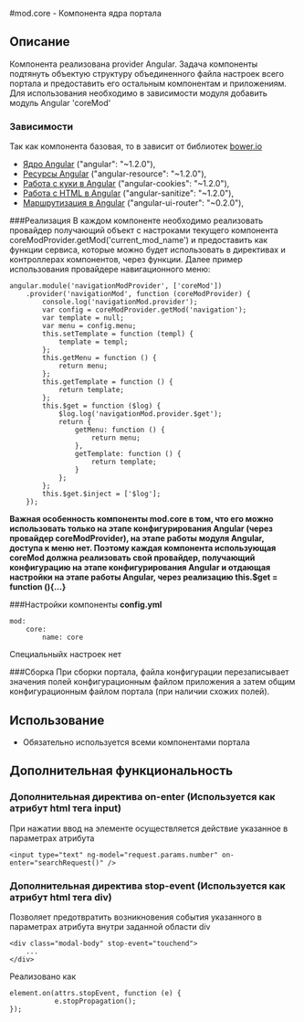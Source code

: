 #mod.core - Компонента ядра портала
## Описание
Компонента реализована provider Angular. Задача компоненты подтянуть объектую структуру
объединенного файла настроек всего портала и предоставить его остальным компонентам и приложениям.
Для использования необходимо в зависимости модуля добавить модуль Angular 'coreMod'

### Зависимости
Так как компонента базовая, то в зависит от библиотек [bower.io](http://bower.io/search)

 - [Ядро Angular](https://github.com/angular/bower-angular) ("angular": "~1.2.0"),
 - [Реcурсы Angular](https://github.com/angular/bower-angular-resource)  ("angular-resource": "~1.2.0"),
 - [Работа с куки в Angular](https://github.com/angular/bower-angular-cookies) ("angular-cookies": "~1.2.0"),
 - [Работа с HTML в Angular](https://github.com/angular/bower-angular-sanitize) ("angular-sanitize": "~1.2.0"),
 - [Маршрутизация в Angular](https://github.com/angular-ui/ui-router) ("angular-ui-router": "~0.2.0"),


###Реализация
В каждом компоненте необходимо реализовать провайдер получающий объект с настроками текущего компонента
coreModProvider.getMod('current_mod_name')
и предоставить как функции сервиса, которые можно будет использовать в директивах и контроллерах компонентов,
через функции. Далее пример использования провайдере навигационного меню:

    angular.module('navigationModProvider', ['coreMod'])
        .provider('navigationMod', function (coreModProvider) {
            console.log('navigationMod.provider');
            var config = coreModProvider.getMod('navigation');
            var template = null;
            var menu = config.menu;
            this.setTemplate = function (templ) {
                template = templ;
            };
            this.getMenu = function () {
                return menu;
            };
            this.getTemplate = function () {
                return template;
            };
            this.$get = function ($log) {
                $log.log('navigationMod.provider.$get');
                return {
                    getMenu: function () {
                        return menu;
                    },
                    getTemplate: function () {
                        return template;
                    }
                };
            };
            this.$get.$inject = ['$log'];
        });

**Важная особенность компоненты mod.core в том, что его можно использовать только на этапе конфигурирования Angular
(через провайдер сoreModProvider),
на этапе работы модуля Angular, доступа к меню нет. Поэтому каждая компонента использующая coreMod должна
реализовать свой провайдер, получающий конфигурацию на этапе конфигурирования Angular и отдающая настройки
на этапе работы Angular, через реализацию this.$get = function (){...}**


###Настройки компоненты
**config.yml**

    mod:
        core:
            name: core
            
 Специальныйх настроек нет

###Сборка
При сборки портала, файла конфигурации перезаписывает значения полей конфигурационным файлом
приложения а затем общим конфигурационным файлом портала (при наличии схожих полей).

## Использование
- Обязательно используется всеми компонентами портала

## Дополнительная функциональность

### Дополнительная директива on-enter (Используется как атрибут html тега input)
При нажатии ввод на элементе осуществляется действие указанное в параметрах атрибута

    <input type="text" ng-model="request.params.number" on-enter="searchRequest()" />

### Дополнительная директива stop-event (Используется как атрибут html тега div)
Позволяет предотвратить возникновения события указанного в параметрах атрибута внутри заданной области div

    <div class="modal-body" stop-event="touchend">
        ...        
    </div>
    
Реализовано как

    element.on(attrs.stopEvent, function (e) {
               e.stopPropagation();
    });
